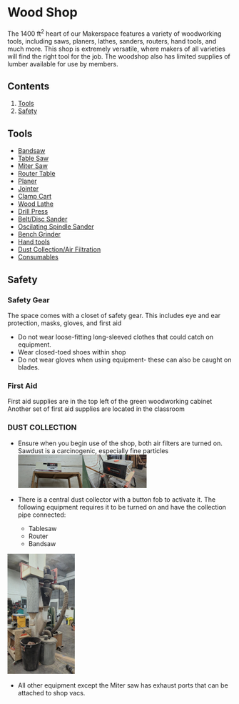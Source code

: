 # Wood Shop
The 1400 ft<sup>2</sup> heart of our Makerspace features a variety of woodworking tools, including saws, planers, lathes, sanders, routers, hand tools, and much more. This shop is extremely versatile, where makers of all varieties will find the right tool for the job. The woodshop also has limited supplies of lumber available for use by members.

## Contents
1. [Tools](#tools)
2. [Safety](#safety-gear)

## Tools
* [Bandsaw](Kity-613-Bandsaw)
* [Table Saw](Saw-Stop-Table-Saw)
* [Miter Saw]()
* [Router Table]()
* [Planer]()
* [Jointer]()
* [Clamp Cart]()
* [Wood Lathe]()
* [Drill Press]()
* [Belt/Disc Sander]()
* [Oscilating Spindle Sander]()
* [Bench Grinder]()
* [Hand tools]()
* [Dust Collection/Air Filtration]()
* [Consumables]()
## Safety
### Safety Gear
The space comes with a closet of safety gear. This includes eye and ear protection, masks, gloves, and first aid
* Do not wear loose-fitting long-sleeved clothes that could catch on equipment. 
* Wear closed-toed shoes within shop
* Do not wear gloves when using equipment- these can also be caught on blades.

### First Aid
First aid supplies are in the top left of the green woodworking cabinet
Another set of first aid supplies are located in the classroom


### DUST COLLECTION
* Ensure when you begin use of the shop, both air filters are turned on. Sawdust is a carcinogenic, especially fine particles
<img src="images/Wood-Shop_air_filter_1.png" width=30% height=30%><img src="images/Wood-Shop_air_filter_2.png" width=30% height=30%>
* There is a central dust collector with a button fob to activate it. The following equipment requires it to be turned on and have the collection pipe connected:

    * Tablesaw
    * Router
    * Bandsaw

<img src="images/Wood-Shop_dust_collector.png" width=30% height=30%>

* All other equipment except the Miter saw has exhaust ports that can be attached to shop vacs. 

